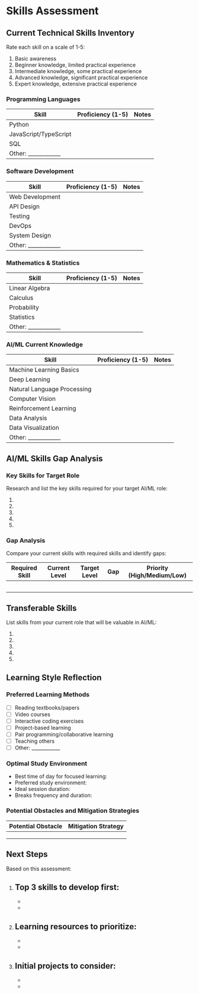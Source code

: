 # Skills Assessment

## Current Technical Skills Inventory

Rate each skill on a scale of 1-5:
1. Basic awareness
2. Beginner knowledge, limited practical experience
3. Intermediate knowledge, some practical experience
4. Advanced knowledge, significant practical experience
5. Expert knowledge, extensive practical experience

### Programming Languages

| Skill | Proficiency (1-5) | Notes |
|-------|-------------------|-------|
| Python | | |
| JavaScript/TypeScript | | |
| SQL | | |
| Other: ____________ | | |

### Software Development

| Skill | Proficiency (1-5) | Notes |
|-------|-------------------|-------|
| Web Development | | |
| API Design | | |
| Testing | | |
| DevOps | | |
| System Design | | |
| Other: ____________ | | |

### Mathematics & Statistics

| Skill | Proficiency (1-5) | Notes |
|-------|-------------------|-------|
| Linear Algebra | | |
| Calculus | | |
| Probability | | |
| Statistics | | |
| Other: ____________ | | |

### AI/ML Current Knowledge

| Skill | Proficiency (1-5) | Notes |
|-------|-------------------|-------|
| Machine Learning Basics | | |
| Deep Learning | | |
| Natural Language Processing | | |
| Computer Vision | | |
| Reinforcement Learning | | |
| Data Analysis | | |
| Data Visualization | | |
| Other: ____________ | | |

## AI/ML Skills Gap Analysis

### Key Skills for Target Role

Research and list the key skills required for your target AI/ML role:

1.
2.
3.
4.
5.

### Gap Analysis

Compare your current skills with required skills and identify gaps:

| Required Skill | Current Level | Target Level | Gap | Priority (High/Medium/Low) |
|----------------|---------------|--------------|-----|----------------------------|
| | | | | |
| | | | | |
| | | | | |
| | | | | |
| | | | | |

## Transferable Skills

List skills from your current role that will be valuable in AI/ML:

1.
2.
3.
4.
5.

## Learning Style Reflection

### Preferred Learning Methods

- [ ] Reading textbooks/papers
- [ ] Video courses
- [ ] Interactive coding exercises
- [ ] Project-based learning
- [ ] Pair programming/collaborative learning
- [ ] Teaching others
- [ ] Other: ____________

### Optimal Study Environment

- Best time of day for focused learning:
- Preferred study environment:
- Ideal session duration:
- Breaks frequency and duration:

### Potential Obstacles and Mitigation Strategies

| Potential Obstacle | Mitigation Strategy |
|--------------------|---------------------|
| | |
| | |
| | |

## Next Steps

Based on this assessment:

1. Top 3 skills to develop first:
   -
   -
   -

2. Learning resources to prioritize:
   -
   -
   -

3. Initial projects to consider:
   -
   -
   -